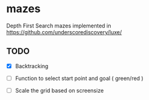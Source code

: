 # mazes
Depth First Search mazes implemented in https://github.com/underscorediscovery/luxe/

## TODO

- [x] Backtracking
- [ ] Function to select start point and goal ( green/red )
- [ ] Scale the grid based on screensize

